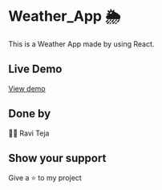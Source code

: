 # Weather_App 🌦️
This is a Weather App made by using React.
## Live Demo
[View demo](https://superlative-profiterole-362fc3.netlify.app/)
## Done by
👨‍💻 Ravi Teja
## Show your support
Give a ⭐ to my project
